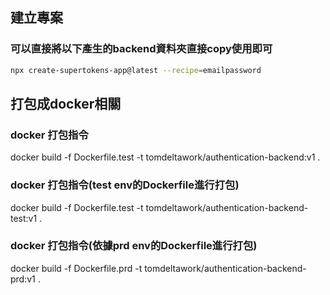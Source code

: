 ## 建立專案
### 可以直接將以下產生的backend資料夾直接copy使用即可
```bash
npx create-supertokens-app@latest --recipe=emailpassword
```


## 打包成docker相關
### docker 打包指令
docker build -f Dockerfile.test -t tomdeltawork/authentication-backend:v1 .

### docker 打包指令(test env的Dockerfile進行打包)
docker build -f Dockerfile.test -t tomdeltawork/authentication-backend-test:v1 .

### docker 打包指令(依據prd env的Dockerfile進行打包)
docker build -f Dockerfile.prd -t tomdeltawork/authentication-backend-prd:v1 .